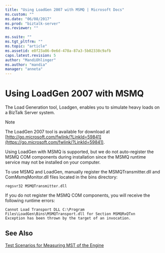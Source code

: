 ```yaml
---
title: "Using LoadGen 2007 with MSMQ | Microsoft Docs"
ms.custom: ""
ms.date: "06/08/2017"
ms.prod: "biztalk-server"
ms.reviewer: ""

ms.suite: ""
ms.tgt_pltfrm: ""
ms.topic: "article"
ms.assetid: e8f23a86-0e6d-478a-87a3-5b02338c9afb
caps.latest.revision: 5
author: "MandiOhlinger"
ms.author: "mandia"
manager: "anneta"
---
```

# Using LoadGen 2007 with MSMQ
The Load Generation tool, Loadgen, enables you to simulate heavy loads on a BizTalk Server system.

> [!NOTE]
>  The LoadGen 2007 tool is available for download at [http://go.microsoft.com/fwlink/?LinkId=59841](https://go.microsoft.com/fwlink/?LinkId=59841).

 Using LoadGen with MSMQ is supported, but we do not auto-register the MSMQ COM components during installation since the MSMQ runtime service may not be installed on your computer.

 To use MSMQ and LoadGen, manually register the MSMQTransmitter.dll and ComMsmqMonitor.dll files located in the bins directory:

```
regsvr32 MSMQTransmitter.dll
```

 If you do not register the MSMQ COM components, you will receive the following runtime errors:

```
Cannot Load Transport DLL C:\Program Files\LoadGen\Bins\MSMQTransport.dll for Section MSMQRxQTxn
Exception has been thrown by the target of an invocation.
```

## See Also
 [Test Scenarios for Measuring MST of the Engine](../core/test-scenarios-for-measuring-mst-of-the-engine.md)
